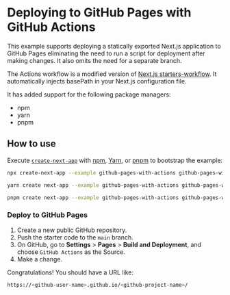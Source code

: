 # Deploying to GitHub Pages with GitHub Actions

This example supports deploying a statically exported Next.js application to GitHub Pages eliminating the need to run a script for deployment after making changes. It also omits the need for a separate branch.

The Actions workflow is a modified version of [Next.js starters-workflow](https://github.com/actions/starter-workflows/blob/main/pages/nextjs.yml). It automatically injects basePath in your Next.js configuration file.

It has added support for the following package managers:

- npm
- yarn
- pnpm

## How to use

Execute [`create-next-app`](https://github.com/vercel/next.js/tree/canary/packages/create-next-app) with [npm](https://docs.npmjs.com/cli/init), [Yarn](https://yarnpkg.com/lang/en/docs/cli/create/), or [pnpm](https://pnpm.io) to bootstrap the example:

```bash
npx create-next-app --example github-pages-with-actions github-pages-with-actions-app
```

```bash
yarn create next-app --example github-pages-with-actions github-pages-with-actions-app
```

```bash
pnpm create next-app --example github-pages-with-actions github-pages-with-actions-app
```

### Deploy to GitHub Pages

1.  Create a new public GitHub repository.
2.  Push the starter code to the `main` branch.
3.  On GitHub, go to **Settings** > **Pages** > **Build and Deployment**, and choose `GitHub Actions` as the Source.
4.  Make a change.

Congratulations! You should have a URL like:

```bash
https://<github-user-name>.github.io/<github-project-name>/
```
